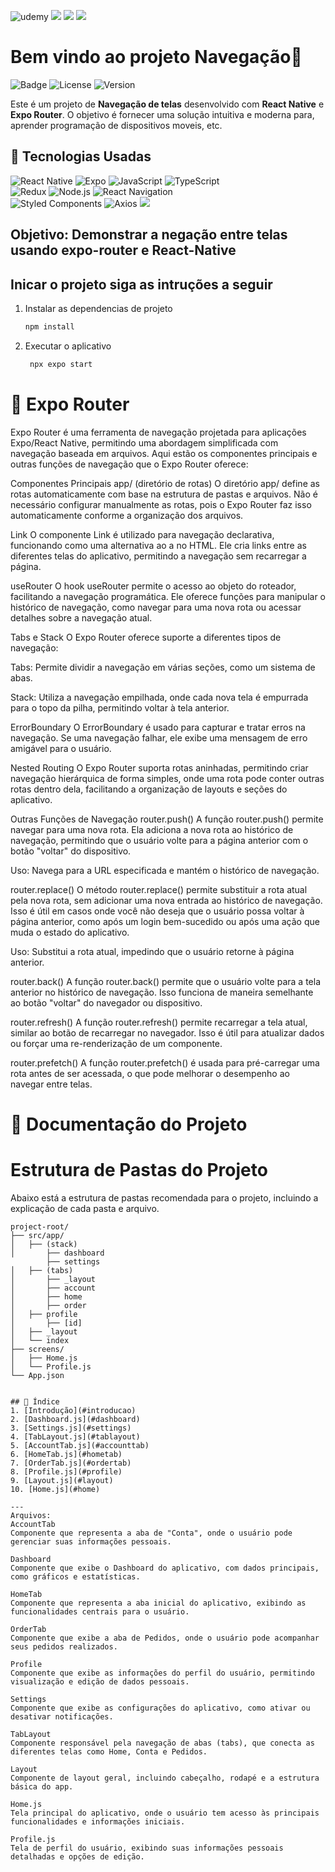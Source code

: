 ![udemy](https://img.shields.io/badge/Udemy-EC5252?style=for-the-badge&logo=Udemy&logoColor=white)
![](https://img.shields.io/badge/Instagram-E4405F?style=for-the-badge&logo=instagram&logoColor=white)
![](https://img.shields.io/badge/YouTube-FF0000?style=for-the-badge&logo=youtube&logoColor=white)
![](https://img.shields.io/badge/Discord-7289DA?style=for-the-badge&logo=discord&logoColor=white)


# Bem vindo ao projeto Navegação👋

![Badge](https://img.shields.io/badge/Status-Ativo-brightgreen) ![License](https://img.shields.io/badge/License-MIT-blue) ![Version](https://img.shields.io/badge/Version-1.0.0-lightgrey)

Este é um projeto de **Navegação de telas** desenvolvido com **React Native** e **Expo Router**. O objetivo é fornecer uma solução intuitiva e moderna para, aprender programação de dispositivos moveis, etc.

## 🚀 Tecnologias Usadas

![React Native](https://img.shields.io/badge/React_Native-00B0FF?style=for-the-badge&logo=react&logoColor=white) ![Expo](https://img.shields.io/badge/Expo-000020?style=for-the-badge&logo=expo&logoColor=white)  ![JavaScript](https://img.shields.io/badge/JavaScript-F7DF1E?style=for-the-badge&logo=javascript&logoColor=black) 
![TypeScript](https://img.shields.io/badge/TypeScript-3178C6?style=for-the-badge&logo=typescript&logoColor=white)  
![Redux](https://img.shields.io/badge/Redux-764ABC?style=for-the-badge&logo=redux&logoColor=white)  ![Node.js](https://img.shields.io/badge/Node.js-339933?style=for-the-badge&logo=node.js&logoColor=white) 
![React Navigation](https://img.shields.io/badge/React_Navigation-00B0FF?style=for-the-badge&logo=react&logoColor=white)  
![Styled Components](https://img.shields.io/badge/Styled_Components-DB7093?style=for-the-badge&logo=styled-components&logoColor=white)  ![Axios](https://img.shields.io/badge/Axios-5A29E4?style=for-the-badge&logo=axios&logoColor=white)
![](https://img.shields.io/badge/Android-3DDC84?style=for-the-badge&logo=android&logoColor=white)



## Objetivo: Demonstrar a negação entre telas usando expo-router e React-Native

## Inicar o projeto siga as intruções a seguir

1. Instalar as dependencias de projeto

   ```bash
   npm install
   ```

2. Executar o aplicativo

   ```bash
    npx expo start
   ```
#   📌 Expo Router
Expo Router é uma ferramenta de navegação projetada para aplicações Expo/React Native, permitindo uma abordagem simplificada com navegação baseada em arquivos. Aqui estão os componentes principais e outras funções de navegação que o Expo Router oferece:

Componentes Principais
app/ (diretório de rotas)
O diretório app/ define as rotas automaticamente com base na estrutura de pastas e arquivos. Não é necessário configurar manualmente as rotas, pois o Expo Router faz isso automaticamente conforme a organização dos arquivos.

Link
O componente Link é utilizado para navegação declarativa, funcionando como uma alternativa ao a no HTML. Ele cria links entre as diferentes telas do aplicativo, permitindo a navegação sem recarregar a página.

useRouter
O hook useRouter permite o acesso ao objeto do roteador, facilitando a navegação programática. Ele oferece funções para manipular o histórico de navegação, como navegar para uma nova rota ou acessar detalhes sobre a navegação atual.

Tabs e Stack
O Expo Router oferece suporte a diferentes tipos de navegação:

Tabs: Permite dividir a navegação em várias seções, como um sistema de abas.

Stack: Utiliza a navegação empilhada, onde cada nova tela é empurrada para o topo da pilha, permitindo voltar à tela anterior.

ErrorBoundary
O ErrorBoundary é usado para capturar e tratar erros na navegação. Se uma navegação falhar, ele exibe uma mensagem de erro amigável para o usuário.

Nested Routing
O Expo Router suporta rotas aninhadas, permitindo criar navegação hierárquica de forma simples, onde uma rota pode conter outras rotas dentro dela, facilitando a organização de layouts e seções do aplicativo.

Outras Funções de Navegação
router.push()
A função router.push() permite navegar para uma nova rota. Ela adiciona a nova rota ao histórico de navegação, permitindo que o usuário volte para a página anterior com o botão "voltar" do dispositivo.

Uso: Navega para a URL especificada e mantém o histórico de navegação.

router.replace()
O método router.replace() permite substituir a rota atual pela nova rota, sem adicionar uma nova entrada ao histórico de navegação. Isso é útil em casos onde você não deseja que o usuário possa voltar à página anterior, como após um login bem-sucedido ou após uma ação que muda o estado do aplicativo.

Uso: Substitui a rota atual, impedindo que o usuário retorne à página anterior.

router.back()
A função router.back() permite que o usuário volte para a tela anterior no histórico de navegação. Isso funciona de maneira semelhante ao botão "voltar" do navegador ou dispositivo.

router.refresh()
A função router.refresh() permite recarregar a tela atual, similar ao botão de recarregar no navegador. Isso é útil para atualizar dados ou forçar uma re-renderização de um componente.

router.prefetch()
A função router.prefetch() é usada para pré-carregar uma rota antes de ser acessada, o que pode melhorar o desempenho ao navegar entre telas.


# 📌 Documentação do Projeto

# Estrutura de Pastas do Projeto

Abaixo está a estrutura de pastas recomendada para o projeto, incluindo a explicação de cada pasta e arquivo.

````plaintext
project-root/
├── src/app/
│   ├── (stack)
│       ├── dashboard
        ├── settings
│   ├── (tabs)
│       ├── _layout
│       ├── account
│       ├── home
│       ├── order
│   ├── profile
│       ├── [id]
│   ├── _layout
│   └── index
├── screens/
│   ├── Home.js
│   └── Profile.js
└── App.json


## 📑 Índice
1. [Introdução](#introducao)
2. [Dashboard.js](#dashboard)
3. [Settings.js](#settings)
4. [TabLayout.js](#tablayout)
5. [AccountTab.js](#accounttab)
6. [HomeTab.js](#hometab)
7. [OrderTab.js](#ordertab)
8. [Profile.js](#profile)
9. [Layout.js](#layout)
10. [Home.js](#home)

---
Arquivos:
AccountTab
Componente que representa a aba de "Conta", onde o usuário pode gerenciar suas informações pessoais.

Dashboard
Componente que exibe o Dashboard do aplicativo, com dados principais, como gráficos e estatísticas.

HomeTab
Componente que representa a aba inicial do aplicativo, exibindo as funcionalidades centrais para o usuário.

OrderTab
Componente que exibe a aba de Pedidos, onde o usuário pode acompanhar seus pedidos realizados.

Profile
Componente que exibe as informações do perfil do usuário, permitindo visualização e edição de dados pessoais.

Settings
Componente que exibe as configurações do aplicativo, como ativar ou desativar notificações.

TabLayout
Componente responsável pela navegação de abas (tabs), que conecta as diferentes telas como Home, Conta e Pedidos.

Layout
Componente de layout geral, incluindo cabeçalho, rodapé e a estrutura básica do app.

Home.js
Tela principal do aplicativo, onde o usuário tem acesso às principais funcionalidades e informações iniciais.

Profile.js
Tela de perfil do usuário, exibindo suas informações pessoais detalhadas e opções de edição.

